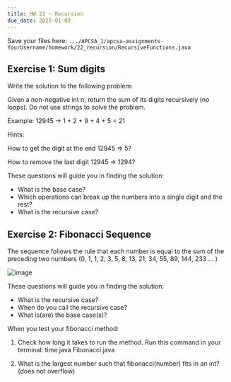```yaml
---
title: HW 22 - Recursion
due_date: 2025-01-03
---
```


Save your files here: ```.../APCSA_1/apcsa-assignments-YourUsername/homework/22_recursion/RecursiveFunctions.java```

## Exercise 1: Sum digits

Write the solution to the following problem:

Given a non-negative int n, return the sum of its digits recursively (no loops). Do not use strings to solve the problem.

Example: 12945 -> 1 + 2 + 9 + 4 + 5 = 21

Hints:

How to get the digit at the end 12945 => 5?

How to remove the last digit 12945 => 1294?

These questions will guide you in finding the solution:

- What is the base case?
- Which operations can break up the numbers into a single digit and the rest? 
- What is the recursive case?


## Exercise 2: Fibonacci Sequence

The sequence follows the rule that each number is equal to the sum of the preceding two numbers (0, 1, 1, 2, 3, 5, 8, 13, 21, 34, 55, 89, 144, 233 … )

![image](https://github.com/user-attachments/assets/fe3e4340-2415-44a5-84c1-7e08f168f88d)

These questions will guide you in finding the solution:

- What is the recursive case? 
- When do you call the recursive case?
- What is(are) the base case(s)?
  
When you test your fibonacci method:

1. Check how long it takes to run the method. Run this command in your terminal: time java Fibonacci.java
   
2. What is the largest number such that fibonacci(number) fits in an int? (does not overflow)
